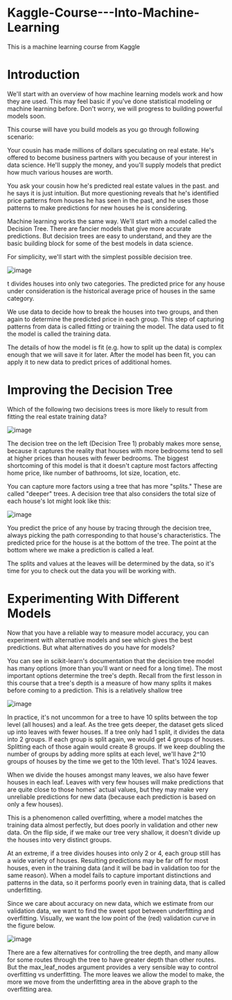 # Kaggle-Course---Into-Machine-Learning

This is a machine learning course from Kaggle

# Introduction

We'll start with an overview of how machine learning models work and how they are used. This may feel basic if you've done statistical modeling or machine learning before. Don't worry, we will progress to building powerful models soon.

This course will have you build models as you go through following scenario:

Your cousin has made millions of dollars speculating on real estate. He's offered to become business partners with you because of your interest in data science. He'll supply the money, and you'll supply models that predict how much various houses are worth.

You ask your cousin how he's predicted real estate values in the past. and he says it is just intuition. But more questioning reveals that he's identified price patterns from houses he has seen in the past, and he uses those patterns to make predictions for new houses he is considering.

Machine learning works the same way. We'll start with a model called the Decision Tree. There are fancier models that give more accurate predictions. But decision trees are easy to understand, and they are the basic building block for some of the best models in data science.

For simplicity, we'll start with the simplest possible decision tree.

![image](https://user-images.githubusercontent.com/60442877/132114044-f4289f68-23d6-4d3f-a8be-235edc83e32f.png)

t divides houses into only two categories. The predicted price for any house under consideration is the historical average price of houses in the same category.

We use data to decide how to break the houses into two groups, and then again to determine the predicted price in each group. This step of capturing patterns from data is called fitting or training the model. The data used to fit the model is called the training data.

The details of how the model is fit (e.g. how to split up the data) is complex enough that we will save it for later. After the model has been fit, you can apply it to new data to predict prices of additional homes.

# Improving the Decision Tree

Which of the following two decisions trees is more likely to result from fitting the real estate training data?

![image](https://user-images.githubusercontent.com/60442877/132114055-597d00c2-6169-4f84-8034-e9dc781a28bf.png)

The decision tree on the left (Decision Tree 1) probably makes more sense, because it captures the reality that houses with more bedrooms tend to sell at higher prices than houses with fewer bedrooms. The biggest shortcoming of this model is that it doesn't capture most factors affecting home price, like number of bathrooms, lot size, location, etc.

You can capture more factors using a tree that has more "splits." These are called "deeper" trees. A decision tree that also considers the total size of each house's lot might look like this:

![image](https://user-images.githubusercontent.com/60442877/132114063-6d85e62a-d484-448c-9ca9-ee7c601fb9c3.png)

You predict the price of any house by tracing through the decision tree, always picking the path corresponding to that house's characteristics. The predicted price for the house is at the bottom of the tree. The point at the bottom where we make a prediction is called a leaf.

The splits and values at the leaves will be determined by the data, so it's time for you to check out the data you will be working with.

# Experimenting With Different Models

Now that you have a reliable way to measure model accuracy, you can experiment with alternative models and see which gives the best predictions. But what alternatives do you have for models?

You can see in scikit-learn's documentation that the decision tree model has many options (more than you'll want or need for a long time). The most important options determine the tree's depth. Recall from the first lesson in this course that a tree's depth is a measure of how many splits it makes before coming to a prediction. This is a relatively shallow tree

![image](https://user-images.githubusercontent.com/60442877/132115009-9243248c-bf4a-4576-94d7-0372cce9746a.png)

In practice, it's not uncommon for a tree to have 10 splits between the top level (all houses) and a leaf. As the tree gets deeper, the dataset gets sliced up into leaves with fewer houses. If a tree only had 1 split, it divides the data into 2 groups. If each group is split again, we would get 4 groups of houses. Splitting each of those again would create 8 groups. If we keep doubling the number of groups by adding more splits at each level, we'll have 2^10 groups of houses by the time we get to the 10th level. That's 1024 leaves.

When we divide the houses amongst many leaves, we also have fewer houses in each leaf. Leaves with very few houses will make predictions that are quite close to those homes' actual values, but they may make very unreliable predictions for new data (because each prediction is based on only a few houses).

This is a phenomenon called overfitting, where a model matches the training data almost perfectly, but does poorly in validation and other new data. On the flip side, if we make our tree very shallow, it doesn't divide up the houses into very distinct groups.

At an extreme, if a tree divides houses into only 2 or 4, each group still has a wide variety of houses. Resulting predictions may be far off for most houses, even in the training data (and it will be bad in validation too for the same reason). When a model fails to capture important distinctions and patterns in the data, so it performs poorly even in training data, that is called underfitting.

Since we care about accuracy on new data, which we estimate from our validation data, we want to find the sweet spot between underfitting and overfitting. Visually, we want the low point of the (red) validation curve in the figure below.

![image](https://user-images.githubusercontent.com/60442877/132115150-278475e6-97a1-4f75-8ff2-23d548f9cf0f.png)

There are a few alternatives for controlling the tree depth, and many allow for some routes through the tree to have greater depth than other routes. But the max_leaf_nodes argument provides a very sensible way to control overfitting vs underfitting. The more leaves we allow the model to make, the more we move from the underfitting area in the above graph to the overfitting area.

